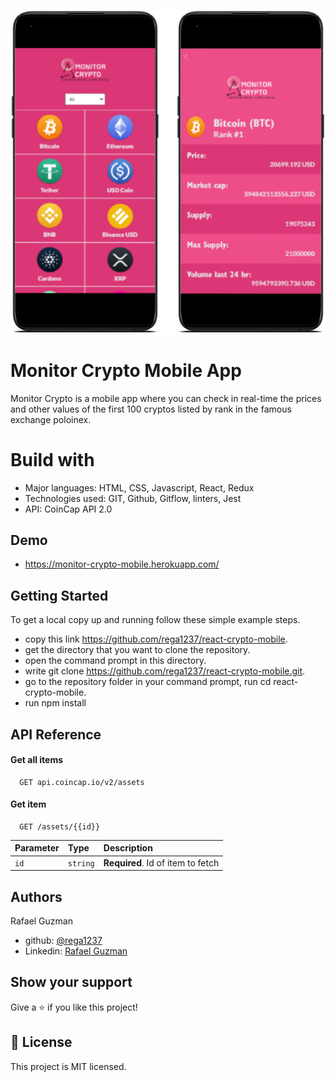 ![App Screenshot](./src/icon/vistas-juntas.jpg)
# Monitor Crypto Mobile App

Monitor Crypto is a mobile app where you can check 
in real-time the prices and other values of the 
first 100 cryptos listed by rank in the famous 
exchange poloinex.

# Build with

- Major languages: HTML, CSS, Javascript, React, Redux
- Technologies used: GIT, Github, Gitflow, linters, Jest
- API: CoinCap API 2.0

## Demo

- https://monitor-crypto-mobile.herokuapp.com/

## Getting Started
To get a local copy up and running follow these simple example steps.

- copy this link https://github.com/rega1237/react-crypto-mobile.
- get the directory that you want to clone the repository.
- open the command prompt in this directory.
- write git clone https://github.com/rega1237/react-crypto-mobile.git.
- go to the repository folder in your command prompt, run cd react-crypto-mobile.
- run npm install

## API Reference

#### Get all items

```http
  GET api.coincap.io/v2/assets
```

#### Get item

```http
  GET /assets/{{id}}
```

| Parameter | Type     | Description                       |
| :-------- | :------- | :-------------------------------- |
| `id`      | `string` | **Required**. Id of item to fetch |

## Authors

Rafael Guzman 
- github: [@rega1237](https://www.github.com/rega1237)
- Linkedin: [Rafael Guzman](https://www.linkedin.com/in/rafael-eduardo-guzman/)

## Show your support
Give a ⭐️ if you like this project!

## 📝 License
This project is MIT licensed.
